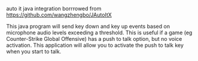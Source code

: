 auto it java integration borrrowed from https://github.com/wangzhengbo/JAutoItX

This java program will send key down and key up events based on microphone audio levels exceeding a threshold. This is useful if a game (eg Counter-Strike Global Offensive) has a push to talk option, but no voice activation. This application will allow you to activate the push to talk key when you start to talk.
